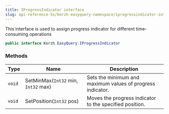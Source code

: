 ```yaml
---
title: IProgressIndicator interface
slug: api-reference-5x/korzh-easyquery-namespace/iprogressindicator-interface
---
```



This interface is used to assign progress indicator for different time-consuming operations
```csharp
public interface Korzh.EasyQuery.IProgressIndicator

```

### Methods

| Type | Name | Description | 
| --- | --- | --- | 
| `void` | SetMinMax(`Int32` min, `Int32` max) | Sets the minimum and maximum values of progress indicator. | 
| `void` | SetPosition(`Int32` pos) | Moves the progress indicator to the specified position. |